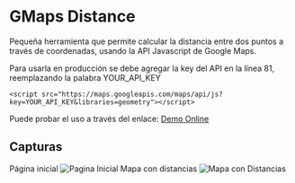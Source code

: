 # GMaps Distance

Pequeña herramienta que permite calcular la distancia entre dos puntos a través de coordenadas, usando la API Javascript de Google Maps.

Para usarla en producción se debe agregar la key del API en la línea 81, reemplazando la palabra YOUR_API_KEY

    <script src="https://maps.googleapis.com/maps/api/js?key=YOUR_API_KEY&libraries=geometry"></script>

Puede probar el uso a través del enlace:
[Demo Online]([https://jsalonl.github.io/GMaps_Distance/](https://jsalonl.github.io/GMaps_Distance/))

## Capturas

Página inicial
![Pagina Inicial](https://raw.githubusercontent.com/jsalonl/GMaps_Distance/master/screenshots/1.png)
Mapa con distancias
![Mapa con Distancias](https://raw.githubusercontent.com/jsalonl/GMaps_Distance/master/screenshots/2.png)